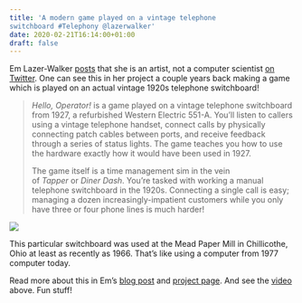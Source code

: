 ```yaml
---
title: 'A modern game played on a vintage telephone
switchboard #Telephony @lazerwalker'
date: 2020-02-21T16:14:00+01:00
draft: false
---
```


Em Lazer-Walker [posts](https://twitter.com/lazerwalker/status/890293234534031360) that she is an artist, not a computer scientist [on Twitter](https://twitter.com/lazerwalker). One can see this in her project a couple years back making a game which is played on an actual vintage 1920s telephone switchboard!

> _Hello, Operator!_ is a game played on a vintage telephone switchboard from 1927, a refurbished Western Electric 551-A. You’ll listen to callers using a vintage telephone handset, connect calls by physically connecting patch cables between ports, and receive feedback through a series of status lights. The game teaches you how to use the hardware exactly how it would have been used in 1927.
> 
> The game itself is a time management sim in the vein of _Tapper_ or _Diner Dash_. You’re tasked with working a manual telephone switchboard in the 1920s. Connecting a single call is easy; managing a dozen increasingly-impatient customers while you only have three or four phone lines is much harder!

![](https://cdn-blog.adafruit.com/uploads/2020/02/untitled-59.jpg)

This particular switchboard was used at the Mead Paper Mill in Chillicothe, Ohio at least as recently as 1966. That’s like using a computer from 1977 computer today.

Read more about this in Em’s [blog post](http://blog.lazerwalker.com/switchboard/2016/02/21/switchboard-part-1.html) and [project page](http://lazerwalker.com/hellooperator). And see the [video](https://youtu.be/Nt2eP5p6U3k) above. Fun stuff!